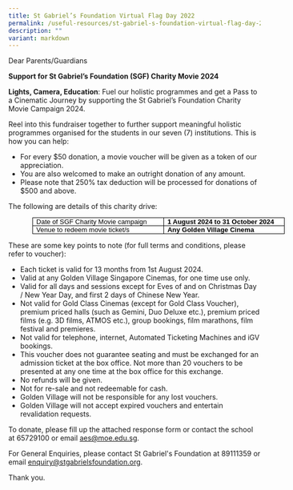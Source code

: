 ```yaml
---
title: St Gabriel’s Foundation Virtual Flag Day 2022
permalink: /useful-resources/st-gabriel-s-foundation-virtual-flag-day-2022/
description: ""
variant: markdown
---
```

Dear Parents/Guardians

**Support for St Gabriel’s Foundation (SGF) Charity Movie 2024**

**Lights, Camera, Education**: Fuel our holistic programmes and get a Pass to a Cinematic Journey by supporting the St Gabriel’s Foundation Charity Movie Campaign 2024.

Reel into this fundraiser together to further support meaningful holistic programmes organised for the students in our seven (7) institutions. This is how you can help:

*   For every $50 donation, a movie voucher will be given as a token of our appreciation.
*   You are also welcomed to make an outright donation of any amount.
*   Please note that 250% tax deduction will be processed for donations of $500 and above.

The following are details of this charity drive:

<table style="color: rgb(34, 34, 34); font-family: Arial, Helvetica, sans-serif; font-size: small; font-style: normal; font-variant-ligatures: normal; font-variant-caps: normal; font-weight: 400; letter-spacing: normal; orphans: 2; text-align: start; text-transform: none; widows: 2; word-spacing: 0px; -webkit-text-stroke-width: 0px; white-space: normal; background-color: rgb(255, 255, 255); text-decoration-thickness: initial; text-decoration-style: initial; text-decoration-color: initial; margin-left: 35.75pt; border-collapse: collapse; border: none;" cellpadding="0" cellspacing="0" border="1"><tbody><tr><td style="margin: 0px; width: 207.65pt; border: 1pt solid windowtext; padding: 0in 5.4pt;" valign="top" width="277"><p style="margin: 0in; line-height: normal; font-size: 11pt; font-family: Calibri, sans-serif;" class="MsoNormal"><span style="font-size: 10pt; font-family: Arial, sans-serif; color: black;" lang="EN-US">Date of SGF Charity Movie campaign<b></b></span></p></td><td style="margin: 0px; width: 188.35pt; border-top: 1pt solid windowtext; border-right: 1pt solid windowtext; border-bottom: 1pt solid windowtext; border-left: none; padding: 0in 5.4pt;" valign="top" width="251"><p style="margin: 0in; line-height: normal; font-size: 11pt; font-family: Calibri, sans-serif;" class="MsoNormal"><b><span style="font-size: 10pt; font-family: Arial, sans-serif; color: black;" lang="EN-US">1 August 2024 to 31 October 2024</span></b></p></td></tr><tr><td style="margin: 0px; width: 207.65pt; border-right: 1pt solid windowtext; border-bottom: 1pt solid windowtext; border-left: 1pt solid windowtext; border-top: none; padding: 0in 5.4pt;" valign="top" width="277"><p style="margin: 0in; line-height: normal; font-size: 11pt; font-family: Calibri, sans-serif;" class="MsoNormal"><span style="font-size: 10pt; font-family: Arial, sans-serif; color: black;" lang="EN-US">Venue to redeem movie ticket/s<b></b></span></p></td><td style="margin: 0px; width: 188.35pt; border-top: none; border-left: none; border-bottom: 1pt solid windowtext; border-right: 1pt solid windowtext; padding: 0in 5.4pt;" valign="top" width="251"><p style="margin: 0in; line-height: normal; font-size: 11pt; font-family: Calibri, sans-serif;" class="MsoNormal"><b><span style="font-size: 10pt; font-family: Arial, sans-serif; color: black;" lang="EN-US">Any Golden Village Cinema</span></b></p></td></tr></tbody></table>

These are some key points to note (for full terms and conditions, please refer to voucher):

*   Each ticket is valid for 13 months from 1st&nbsp;August 2024.
*   Valid at any Golden Village Singapore Cinemas, for one time use only.
*   Valid for all days and sessions except for Eves of and on Christmas Day / New Year Day, and first 2 days of Chinese New Year.
*   Not valid for Gold Class Cinemas (except for Gold Class Voucher), premium priced halls (such as Gemini, Duo Deluxe etc.), premium priced films (e.g. 3D films, ATMOS etc.), group bookings, film marathons, film festival and premieres.
*   Not valid for telephone, internet, Automated Ticketing Machines and iGV bookings.
*   This voucher does not guarantee seating and must be exchanged for an admission ticket at the box office. Not more than 20 vouchers to be presented at any one time at the box office for this exchange.
*   No refunds will be given.
*   Not for re-sale and not redeemable for cash.
*   Golden Village will not be responsible for any lost vouchers.
*   Golden Village will not accept expired vouchers and entertain revalidation requests.

To donate, please fill up the attached response form or contact the school at&nbsp;65729100&nbsp;or email&nbsp;[aes@moe.edu.sg](mailto:aes@moe.edu.sg).


For General Enquiries, please contact St Gabriel's Foundation at&nbsp;89111359&nbsp;or email [enquiry@stgabrielsfoundation.org](mailto:enquiry@stgabrielsfoundation.org).

Thank you.